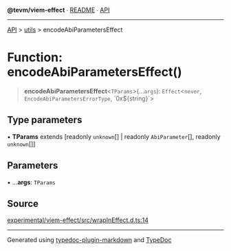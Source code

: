 **@tevm/viem-effect** ∙ [README](../../README.md) ∙ [API](../../API.md)

***

[API](../../API.md) > [utils](../README.md) > encodeAbiParametersEffect

# Function: encodeAbiParametersEffect()

> **encodeAbiParametersEffect**\<`TParams`\>(...`args`): `Effect`\<`never`, `EncodeAbiParametersErrorType`, \`0x${string}\`\>

## Type parameters

▪ **TParams** extends [readonly `unknown`[] \| readonly `AbiParameter`[], readonly `unknown`[]]

## Parameters

▪ ...**args**: `TParams`

## Source

[experimental/viem-effect/src/wrapInEffect.d.ts:14](https://github.com/evmts/tevm-monorepo/blob/main/experimental/viem-effect/src/wrapInEffect.d.ts#L14)

***
Generated using [typedoc-plugin-markdown](https://www.npmjs.com/package/typedoc-plugin-markdown) and [TypeDoc](https://typedoc.org/)
